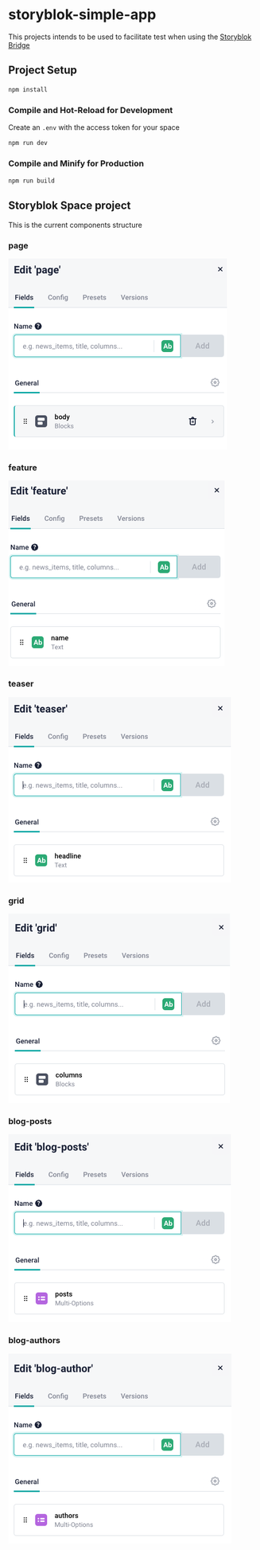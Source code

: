 # storyblok-simple-app

This projects intends to be used to facilitate test when using the [Storyblok Bridge](https://www.storyblok.com/docs/Guides/storyblok-latest-js)

## Project Setup

```sh
npm install
```

### Compile and Hot-Reload for Development

Create an `.env` with the access token for your space

```sh
npm run dev
```

### Compile and Minify for Production

```sh
npm run build
```

## Storyblok Space project

This is the current components structure

### page

![](./images/page.png)

### feature

![](./images/feature.png)
### teaser

![](./images/teaser.png)

### grid

![](./images/grid.png)

### blog-posts

![](./images/blog-posts.png)

### blog-authors

![](./images/blog-author.png)